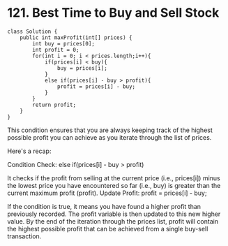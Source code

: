# 121. Best Time to Buy and Sell Stock

```
class Solution {
    public int maxProfit(int[] prices) {
        int buy = prices[0];
        int profit = 0;
        for(int i = 0; i < prices.length;i++){
            if(prices[i] < buy){
                buy = prices[i];
            }
            else if(prices[i] - buy > profit){
                profit = prices[i] - buy; 
            }
        }
        return profit;
    }
}
```

This condition ensures that you are always keeping track of the highest possible profit you can achieve as you iterate through the list of prices.

Here's a recap:

Condition Check: else if(prices[i] - buy > profit)

It checks if the profit from selling at the current price (i.e., prices[i]) minus the lowest price you have encountered so far (i.e., buy) is greater than the current maximum profit (profit).
Update Profit: profit = prices[i] - buy;

If the condition is true, it means you have found a higher profit than previously recorded. The profit variable is then updated to this new higher value.
By the end of the iteration through the prices list, profit will contain the highest possible profit that can be achieved from a single buy-sell transaction.






